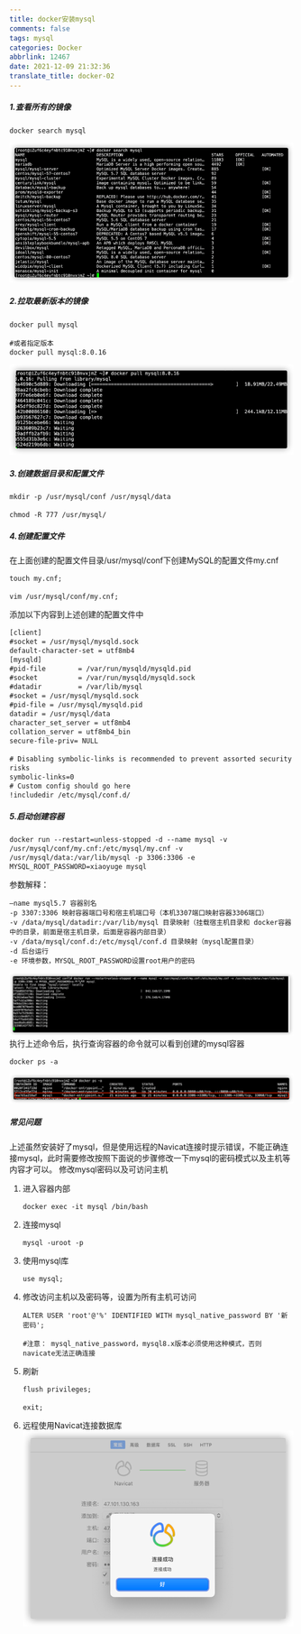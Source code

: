 ```yaml
---
title: docker安装mysql
comments: false
tags: mysql
categories: Docker
abbrlink: 12467
date: 2021-12-09 21:32:36
translate_title: docker-02
---
```

##### 1.查看所有的镜像
```shell
docker search mysql
```
![](./docker-mysql/1.png)
##### 2.拉取最新版本的镜像
```shell
docker pull mysql

#或者指定版本
docker pull mysql:8.0.16
```
![](./docker-mysql/2.png)

##### 3.创建数据目录和配置文件
```shell
mkdir -p /usr/mysql/conf /usr/mysql/data

chmod -R 777 /usr/mysql/
```
##### 4.创建配置文件
在上面创建的配置文件目录/usr/mysql/conf下创建MySQL的配置文件my.cnf
```shell
touch my.cnf;

vim /usr/mysql/conf/my.cnf;
```
添加以下内容到上述创建的配置文件中
```properties
[client]
#socket = /usr/mysql/mysqld.sock
default-character-set = utf8mb4
[mysqld]
#pid-file        = /var/run/mysqld/mysqld.pid
#socket          = /var/run/mysqld/mysqld.sock
#datadir         = /var/lib/mysql
#socket = /usr/mysql/mysqld.sock
#pid-file = /usr/mysql/mysqld.pid
datadir = /usr/mysql/data
character_set_server = utf8mb4
collation_server = utf8mb4_bin
secure-file-priv= NULL

# Disabling symbolic-links is recommended to prevent assorted security risks
symbolic-links=0
# Custom config should go here
!includedir /etc/mysql/conf.d/
```
##### 5.启动创建容器
```shell
docker run --restart=unless-stopped -d --name mysql -v /usr/mysql/conf/my.cnf:/etc/mysql/my.cnf -v /usr/mysql/data:/var/lib/mysql -p 3306:3306 -e MYSQL_ROOT_PASSWORD=xiaoyuge mysql
```
参数解释：
```text
–name mysql5.7 容器别名
-p 3307:3306 映射容器端口号和宿主机端口号（本机3307端口映射容器3306端口）
-v /data/mysql/datadir:/var/lib/mysql 目录映射（挂载宿主机目录和 docker容器中的目录，前面是宿主机目录，后面是容器内部目录）
-v /data/mysql/conf.d:/etc/mysql/conf.d 目录映射（mysql配置目录）
-d 后台运行
-e 环境参数，MYSQL_ROOT_PASSWORD设置root用户的密码
```
![启动创建容器](./docker-mysql/3.png)
执行上述命令后，执行查询容器的命令就可以看到创建的mysql容器
```shell
docker ps -a
```
![启动创建容器](./docker-mysql/4.png)

##### 常见问题
上述虽然安装好了mysql，但是使用远程的Navicat连接时提示错误，不能正确连接mysql，此时需要修改按照下面说的步骤修改一下mysql的密码模式以及主机等内容才可以。
修改mysql密码以及可访问主机
1. 进入容器内部
    ```shell
    docker exec -it mysql /bin/bash
    ```
2. 连接mysql
    ```shell
    mysql -uroot -p
    ```
3. 使用mysql库
    ```shell
    use mysql;
    ```
4. 修改访问主机以及密码等，设置为所有主机可访问
    ```shell
    ALTER USER 'root'@'%' IDENTIFIED WITH mysql_native_password BY '新密码';
    
    #注意： mysql_native_password，mysql8.x版本必须使用这种模式，否则navicate无法正确连接
    ```
5. 刷新
    ```shell
    flush privileges;
    
    exit;
    ```
6. 远程使用Navicat连接数据库
![连接](./docker-mysql/5.png)